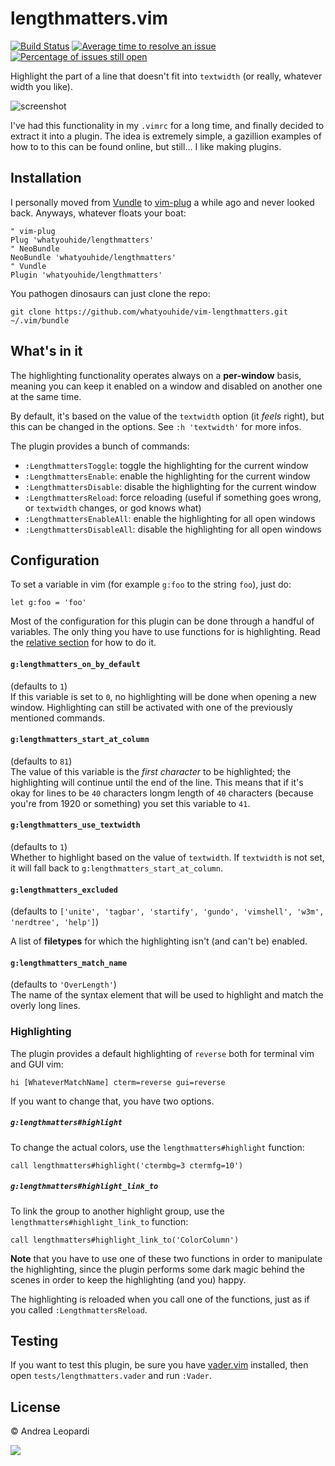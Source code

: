 # lengthmatters.vim

[![Build Status](https://travis-ci.org/whatyouhide/vim-lengthmatters.svg)](https://travis-ci.org/whatyouhide/vim-lengthmatters)
[![Average time to resolve an issue](http://isitmaintained.com/badge/resolution/whatyouhide/vim-lengthmatters.svg)](http://isitmaintained.com/project/whatyouhide/vim-lengthmatters "Average time to resolve an issue")
[![Percentage of issues still open](http://isitmaintained.com/badge/open/whatyouhide/vim-lengthmatters.svg)](http://isitmaintained.com/project/whatyouhide/vim-lengthmatters "Percentage of issues still open")

Highlight the part of a line that doesn't fit into `textwidth` (or really,
whatever width you like).

![screenshot][screenshot]

I've had this functionality in my `.vimrc` for a long time, and finally decided
to extract it into a plugin. The idea is extremely simple, a gazillion examples
of how to to this can be found online, but still... I like making plugins.

## Installation

I personally moved from [Vundle][vundle] to [vim-plug][vim-plug] a while ago and
never looked back. Anyways, whatever floats your boat:
``` viml
" vim-plug
Plug 'whatyouhide/lengthmatters'
" NeoBundle
NeoBundle 'whatyouhide/lengthmatters'
" Vundle
Plugin 'whatyouhide/lengthmatters'
```

You pathogen dinosaurs can just clone the repo:
```
git clone https://github.com/whatyouhide/vim-lengthmatters.git ~/.vim/bundle
```


## What's in it

The highlighting functionality operates always on a **per-window** basis,
meaning you can keep it enabled on a window and disabled on another one at the
same time.

By default, it's based on the value of the `textwidth` option (it *feels*
right), but this can be changed in the options. See `:h 'textwidth'` for more
infos.

The plugin provides a bunch of commands:

- `:LengthmattersToggle`: toggle the highlighting for the current window
- `:LengthmattersEnable`: enable the highlighting for the current window
- `:LengthmattersDisable`: disable the highlighting for the current window
- `:LengthmattersReload`: force reloading (useful if something goes wrong, or
    `textwidth` changes, or god knows what)
- `:LengthmattersEnableAll`: enable the highlighting for all open windows
- `:LengthmattersDisableAll`: disable the highlighting for all open windows


## Configuration

To set a variable in vim (for example `g:foo` to the string `foo`), just do:

``` viml
let g:foo = 'foo'
```

Most of the configuration for this plugin can be done through a handful of
variables. The only thing you have to use functions for is highlighting. Read
the [relative section](#hl) for how to do it.

#### `g:lengthmatters_on_by_default`

(defaults to `1`)  
If this variable is set to `0`, no highlighting will be done
when opening a new window. Highlighting can still be activated with one of the
previously mentioned commands.

#### `g:lengthmatters_start_at_column`

(defaults to `81`)  
The value of this variable is the *first character* to be highlighted; the
highlighting will continue until the end of the line. This means that if it's
okay for lines to be `40` characters longm length of `40` characters (because
you're from 1920 or something) you set this variable to `41`.

#### `g:lengthmatters_use_textwidth`

(defaults to `1`)  
Whether to highlight based on the value of `textwidth`. If `textwidth` is not
set, it will fall back to `g:lengthmatters_start_at_column`.

#### `g:lengthmatters_excluded`

(defaults to
`['unite', 'tagbar', 'startify', 'gundo', 'vimshell', 'w3m',
'nerdtree', 'help']`)  

A list of **filetypes** for which the highlighting isn't (and can't be) enabled.

#### `g:lengthmatters_match_name`

(defaults to `'OverLength'`)  
The name of the syntax element that will be used to highlight and match the
overly long lines.

### <a name=hl></a> Highlighting

The plugin provides a default highlighting of `reverse` both for terminal vim
and GUI vim:
``` viml
hi [WhateverMatchName] cterm=reverse gui=reverse
```

If you want to change that, you have two options.

##### `g:lengthmatters#highlight`

To change the actual colors, use the `lengthmatters#highlight` function:
``` viml
call lengthmatters#highlight('ctermbg=3 ctermfg=10')
```

##### `g:lengthmatters#highlight_link_to`

To link the group to another highlight group, use the
`lengthmatters#highlight_link_to` function:
``` viml
call lengthmatters#highlight_link_to('ColorColumn')
```

**Note** that you have to use one of these two functions in order to manipulate
the highlighting, since the plugin performs some dark magic behind the scenes in
order to keep the highlighting (and you) happy.

The highlighting is reloaded when you call one of the functions, just as if you
called `:LengthmattersReload`.


## Testing

If you want to test this plugin, be sure you have [vader.vim][vader] installed,
then open `tests/lengthmatters.vader` and run `:Vader`.


## License

&copy; Andrea Leopardi

[![][wtfpl-logo]][wtfpl]

[vundle]: https://github.com/gmarik/Vundle.vim
[vim-plug]: https://github.com/junegunn/vim-plug
[wtfpl]: http://www.wtfpl.net/
[wtfpl-logo]: http://www.wtfpl.net/wp-content/uploads/2012/12/logo-220x1601.png
[screenshot]: http://i.imgur.com/7lQRyRY.png "A screenshot of the plugin"
[vader]: https://github.com/junegunn/vader.vim
